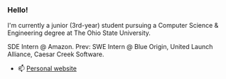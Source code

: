 ### Hello!

I'm currently a junior (3rd-year) student pursuing a Computer Science & Engineering degree at The Ohio State University.

SDE Intern @ Amazon. Prev: SWE Intern @ Blue Origin, United Launch Alliance, Caesar Creek Software.

- 📫 [Personal website](https://aqchen.com)
